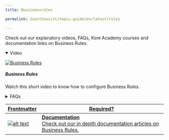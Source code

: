 ```yaml
---
title: Bussinessrules

permalink: searchassist/topic-guide/en/latest/rules

---
```

<!--#### Topic Guide
###### Bussiness Rules-->

  Check out our explanatory videos, FAQs, Kore Academy courses and documentation links on Business Rules.

<details class="introduction-video" open>
  <summary>Video
  </summary>
  
   [![Business Rules](images/VideoCoverImage.png)](https://player.vimeo.com/video/784493665?h=dee7a21b33&amp)

  ##### Business Rules
  Watch this short video to know how to configure Business Rules.

</details>

<details>
  <summary>FAQs
  </summary>

  <a class="doc-link" target="_blank" href="https://docs.kore.ai/searchassist/personalize-results/contextual-rules/">
 
  What are Contextual Rules ?

</a>

 <a class="doc-link" target="_blank" href="https://docs.kore.ai/searchassist/personalize-results/contextual-rules/">
 
  How to add conditions and define an outcome?

</a>
 
  
<a class="doc-link" target="_blank" href="https://docs.kore.ai/searchassist/personalize-results/contextual-rules/">

  What are contexts in Contextual Rules?

</a>
  
  <a class="doc-link" target="_blank" href="https://docs.kore.ai/searchassist/personalize-results/contextual-rules/">
    
    How do I edit or delete Contextual Rules?
    
  </a>
  

  
  <a class="doc-link" target="_blank" href="https://docs.kore.ai/searchassist/personalize-results/nlp-rules/">
    
    What are NLP rules?
    
  </a>
  

  
  <a class="doc-link" target="_blank" href="https://docs.kore.ai/searchassist/personalize-results/nlp-rules/">
    
    How to Add, Edit or Modify NLP rules?
    
  </a>
  

</details>

<a class="doc-link" target="_blank" href="https://docs.kore.ai/searchassist/concepts/personalizing-results/personalizing-results-ranking/#Configuring_Business_Rules">
 
| Frontmatter | Required? |
|-------------|-------------|
| ![alt text](images/SA_Documentation.svg "Title") | **Documentation**  <br /> Check out our in depth documentation articles on Business Rules. |  


</a>
